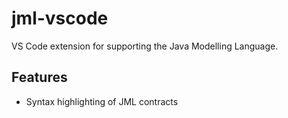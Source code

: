 # jml-vscode 

VS Code extension for supporting the Java Modelling Language.

## Features

* Syntax highlighting of JML contracts
